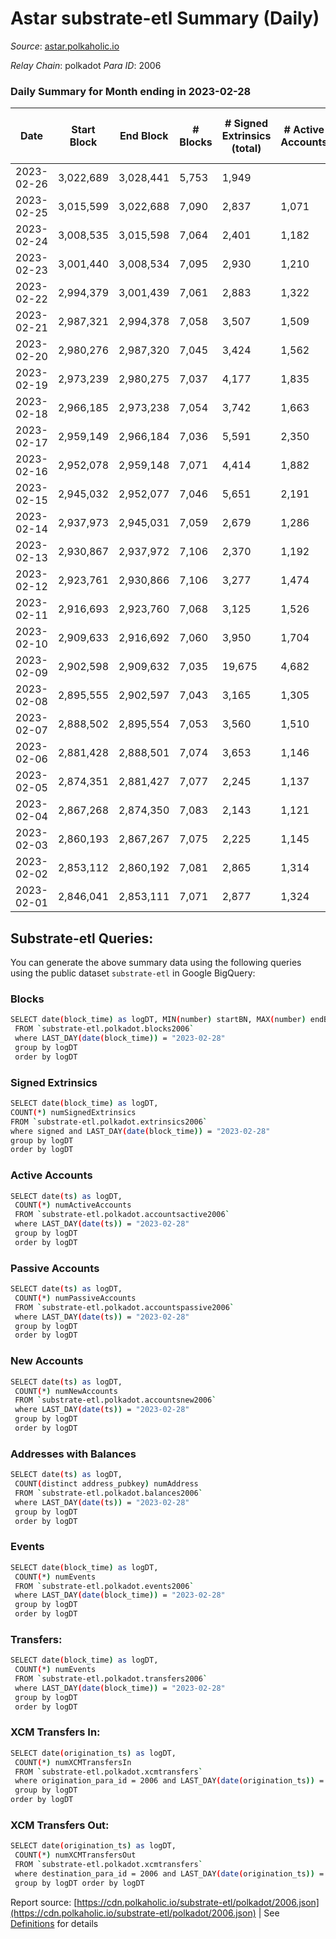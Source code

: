 # Astar substrate-etl Summary (Daily)

_Source_: [astar.polkaholic.io](https://astar.polkaholic.io)

*Relay Chain*: polkadot
*Para ID*: 2006



### Daily Summary for Month ending in 2023-02-28


| Date | Start Block | End Block | # Blocks | # Signed Extrinsics (total) | # Active Accounts | # Passive | # New | # Addresses with Balances | # Events | # Transfers | # XCM Transfers In | # XCM Transfers Out | Issues | 
| ---- | ----------- | --------- | -------- | --------------------------- | ----------------- | --------- | ----- | ------------------------- | -------- | ----------- | ------------------ | ------------------- | ------ |
| 2023-02-26 | 3,022,689 | 3,028,441 | 5,753 | 1,949 |  |  |  |  | 1,008,882 | 9,420 ($5,443,990.69) |   |   |  |
| 2023-02-25 | 3,015,599 | 3,022,688 | 7,090 | 2,837 | 1,071 | 829 | 216 | 514,939 | 1,655,686 | 11,798 ($4,644,165.66) |   |   |  |
| 2023-02-24 | 3,008,535 | 3,015,598 | 7,064 | 2,401 | 1,182 | 799 | 204 | 514,731 | 415,741 | 11,635 ($6,223,513.93) |   |   |  |
| 2023-02-23 | 3,001,440 | 3,008,534 | 7,095 | 2,930 | 1,210 | 739 | 222 | 514,537 | 448,322 | 12,067 ($8,291,517.14) | 44 ($18,048.00) | 61 ($24,907.96) |  |
| 2023-02-22 | 2,994,379 | 3,001,439 | 7,061 | 2,883 | 1,322 | 822 | 239 | 514,323 | 1,520,836 | 13,699 ($6,148,681.85) | 69 ($26,071.83) | 49 ($33,755.27) |  |
| 2023-02-21 | 2,987,321 | 2,994,378 | 7,058 | 3,507 | 1,509 | 971 | 268 | 514,091 | 1,369,951 | 13,414 ($12,331,203.86) | 44 ($11,230.06) | 50 ($35,959.65) |  |
| 2023-02-20 | 2,980,276 | 2,987,320 | 7,045 | 3,424 | 1,562 | 915 | 313 | 513,830 | 1,429,625 | 13,358 ($11,459,281.65) | 34 ($7,880.51) | 53 ($53,815.34) |  |
| 2023-02-19 | 2,973,239 | 2,980,275 | 7,037 | 4,177 | 1,835 | 1,109 | 345 | 513,528 | 1,489,662 | 15,244 ($14,062,899.96) | 65 ($14,135.41) | 56 ($37,040.88) |  |
| 2023-02-18 | 2,966,185 | 2,973,238 | 7,054 | 3,742 | 1,663 | 1,056 | 387 | 513,193 | 2,043,703 | 14,134 ($10,868,266.30) | 38 ($6,207.95) | 46 ($25,323.50) |  |
| 2023-02-17 | 2,959,149 | 2,966,184 | 7,036 | 5,591 | 2,350 | 1,452 | 599 | 512,821 | 2,358,718 | 25,914 ($28,725,277.44) |   |   |  |
| 2023-02-16 | 2,952,078 | 2,959,148 | 7,071 | 4,414 | 1,882 | 1,018 | 330 | 512,232 | 1,976,190 | 16,788 ($35,266,046.68) | 76 ($90,101.93) | 85 ($41,150.34) |  |
| 2023-02-15 | 2,945,032 | 2,952,077 | 7,046 | 5,651 | 2,191 | 1,304 | 477 | 511,921 | 2,165,468 | 20,520 ($32,835,561.97) | 99 ($73,504.57) | 68 ($9,759.38) |  |
| 2023-02-14 | 2,937,973 | 2,945,031 | 7,059 | 2,679 | 1,286 | 848 | 229 | 511,448 | 1,721,025 | 13,887 ($9,942,424.95) | 57 ($20,109.95) | 52 ($14,150.84) |  |
| 2023-02-13 | 2,930,867 | 2,937,972 | 7,106 | 2,370 | 1,192 | 764 | 216 | 511,223 | 500,403 | 14,586 ($9,460,203.17) | 71 ($64,779.17) | 51 ($46,693.94) |  |
| 2023-02-12 | 2,923,761 | 2,930,866 | 7,106 | 3,277 | 1,474 | 823 | 334 | 511,012 | 1,357,377 | 12,988 ($9,930,621.79) | 36 ($35,290.47) | 46 ($38,111.32) |  |
| 2023-02-11 | 2,916,693 | 2,923,760 | 7,068 | 3,125 | 1,526 | 859 | 248 | 510,684 | 1,519,834 | 13,781 ($11,908,408.06) | 46 ($25,498.93) | 19 ($6,734.99) |  |
| 2023-02-10 | 2,909,633 | 2,916,692 | 7,060 | 3,950 | 1,704 | 886 | 415 | 510,444 | 1,833,162 | 15,182 ($22,289,783.14) | 39 ($213,258.91) | 49 ($14,342.63) |  |
| 2023-02-09 | 2,902,598 | 2,909,632 | 7,035 | 19,675 | 4,682 | 2,571 | 2,816 | 510,039 | 2,884,360 | 56,677 ($153,606,527.31) | 243 ($320,387.17) | 203 ($195,887.89) |  |
| 2023-02-08 | 2,895,555 | 2,902,597 | 7,043 | 3,165 | 1,305 | 866 | 227 | 507,242 | 1,749,666 | 15,241 ($15,610,588.45) | 39 ($20,520.11) | 16 ($7,769.44) |  |
| 2023-02-07 | 2,888,502 | 2,895,554 | 7,053 | 3,560 | 1,510 | 1,351 | 711 | 507,029 | 1,823,687 | 16,014 ($4,982,343.24) | 62 ($40,484.97) | 61 ($13,270.54) |  |
| 2023-02-06 | 2,881,428 | 2,888,501 | 7,074 | 3,653 | 1,146 | 3,308 | 2,178 | 506,322 | 1,558,582 | 14,098 ($1,603,955.85) | 32 ($9,525.62) | 45 ($9,046.20) |  |
| 2023-02-05 | 2,874,351 | 2,881,427 | 7,077 | 2,245 | 1,137 | 691 | 163 | 504,152 | 1,593,747 | 11,007 ($1,922,900.36) | 29 ($1,349.18) | 30 ($19,620.89) |  |
| 2023-02-04 | 2,867,268 | 2,874,350 | 7,083 | 2,143 | 1,121 | 783 | 2,738 | 503,990 | 1,641,006 | 10,756 ($2,061,439.09) | 16 ($2,077.01) | 34 ($18,828.02) |  |
| 2023-02-03 | 2,860,193 | 2,867,267 | 7,075 | 2,225 | 1,145 | 744 | 2,074 | 501,255 | 1,714,139 | 11,554 ($38,511,686.03) | 46 ($2,621.03) | 38 ($83,940.63) |  |
| 2023-02-02 | 2,853,112 | 2,860,192 | 7,081 | 2,865 | 1,314 | 845 | 1,440 | 499,186 | 1,635,437 | 12,692 ($6,776,208.43) | 35 ($14,926.44) | 33 ($15,737.63) |  |
| 2023-02-01 | 2,846,041 | 2,853,111 | 7,071 | 2,877 | 1,324 | 1,101 | 462 | 497,750 | 1,854,687 | 16,873 ($6,273,839.27) | 85 ($28,044.82) | 44 ($20,533.34) |  |

## Substrate-etl Queries:
You can generate the above summary data using the following queries using the public dataset `substrate-etl` in Google BigQuery:

### Blocks
```bash
SELECT date(block_time) as logDT, MIN(number) startBN, MAX(number) endBN, COUNT(*) numBlocks 
 FROM `substrate-etl.polkadot.blocks2006`  
 where LAST_DAY(date(block_time)) = "2023-02-28" 
 group by logDT 
 order by logDT
```

### Signed Extrinsics
```bash
SELECT date(block_time) as logDT, 
COUNT(*) numSignedExtrinsics 
FROM `substrate-etl.polkadot.extrinsics2006`  
where signed and LAST_DAY(date(block_time)) = "2023-02-28" 
group by logDT 
order by logDT
```

### Active Accounts
```bash
SELECT date(ts) as logDT, 
 COUNT(*) numActiveAccounts 
 FROM `substrate-etl.polkadot.accountsactive2006` 
 where LAST_DAY(date(ts)) = "2023-02-28" 
 group by logDT 
 order by logDT
```

### Passive Accounts
```bash
SELECT date(ts) as logDT, 
 COUNT(*) numPassiveAccounts 
 FROM `substrate-etl.polkadot.accountspassive2006` 
 where LAST_DAY(date(ts)) = "2023-02-28" 
 group by logDT 
 order by logDT
```

### New Accounts
```bash
SELECT date(ts) as logDT, 
 COUNT(*) numNewAccounts 
 FROM `substrate-etl.polkadot.accountsnew2006` 
 where LAST_DAY(date(ts)) = "2023-02-28" 
 group by logDT
 order by logDT
```

### Addresses with Balances
```bash
SELECT date(ts) as logDT,
 COUNT(distinct address_pubkey) numAddress 
 FROM `substrate-etl.polkadot.balances2006` 
 where LAST_DAY(date(ts)) = "2023-02-28" 
 group by logDT 
 order by logDT
```

### Events
```bash
SELECT date(block_time) as logDT, 
 COUNT(*) numEvents 
 FROM `substrate-etl.polkadot.events2006` 
 where LAST_DAY(date(block_time)) = "2023-02-28" 
 group by logDT 
 order by logDT
```

### Transfers:
```bash
SELECT date(block_time) as logDT, 
 COUNT(*) numEvents 
 FROM `substrate-etl.polkadot.transfers2006` 
 where LAST_DAY(date(block_time)) = "2023-02-28" 
 group by logDT 
 order by logDT
```

### XCM Transfers In:
```bash
SELECT date(origination_ts) as logDT, 
 COUNT(*) numXCMTransfersIn 
 FROM `substrate-etl.polkadot.xcmtransfers` 
 where origination_para_id = 2006 and LAST_DAY(date(origination_ts)) = "2023-02-28" 
 group by logDT 
order by logDT
```

### XCM Transfers Out:
```bash
SELECT date(origination_ts) as logDT, 
 COUNT(*) numXCMTransfersOut 
 FROM `substrate-etl.polkadot.xcmtransfers` 
 where destination_para_id = 2006 and LAST_DAY(date(origination_ts)) = "2023-02-28" 
 group by logDT order by logDT
```


Report source: [https://cdn.polkaholic.io/substrate-etl/polkadot/2006.json](https://cdn.polkaholic.io/substrate-etl/polkadot/2006.json) | See [Definitions](/DEFINITIONS.md) for details
